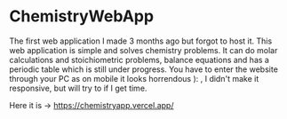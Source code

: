 # ChemistryWebApp

The first web application I made 3 months ago but forgot to host it. This web application is simple and solves chemistry problems. It can do molar calculations and stoichiometric problems, balance equations and has a periodic table which is still under progress. You have to enter the website through your
PC as on mobile it looks horrendous ): , I didn't make it responsive, but will try to if I get time.

Here it is → https://chemistryapp.vercel.app/
